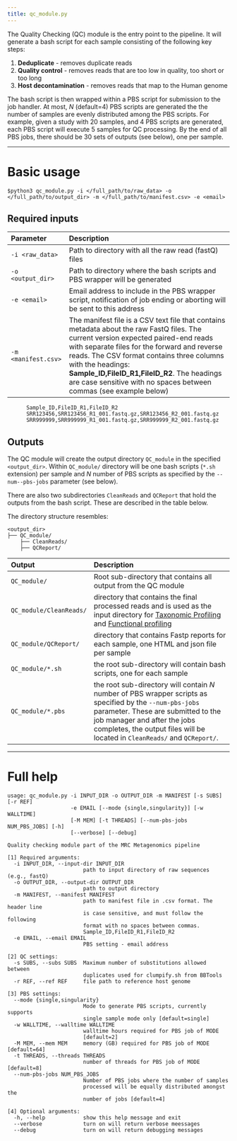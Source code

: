 ```yaml
---
title: qc_module.py
---
```


The Quality Checking (QC) module is the entry point to the pipeline. It will generate a bash script for each sample consisting of the following key steps:

1. **Deduplicate** - removes duplicate reads
2. **Quality control** - removes reads that are too low in quality, too short or too long
3. **Host decontamination** - removes reads that map to the Human genome

The bash script is then wrapped within a PBS script for submission to the job handler. At most, $N$ (default=4) PBS scripts are generated the the number of samples are evenly distributed among the PBS scripts. For example, given a study with 20 samples, and 4 PBS scripts are generated, each PBS script will execute 5 samples for QC processing. By the end of all PBS jobs, there should be 30 sets of outputs (see below), one per sample.

***

# Basic usage

```
$python3 qc_module.py -i </full_path/to/raw_data> -o </full_path/to/output_dir> -m </full_path/to/manifest.csv> -e <email>
```

## Required inputs

| Parameter | Description |
|:----------|:------------|
| `-i <raw_data>` | Path to directory with all the raw read (fastQ) files |
| `-o <output_dir>` | Path to directory where the bash scripts and PBS wrapper will be generated |
| `-e <email>` | Email address to include in the PBS wrapper script, notification of job ending or aborting will be sent to this address |
| `-m <manifest.csv>` | The manifest file is a CSV text file that contains metadata about the raw FastQ files. The current version expected paired-end reads with separate files for the forward and reverse reads. The CSV format contains three columns with the headings: **Sample_ID,FileID_R1,FileID_R2**. The headings are case sensitive with no spaces between commas (see example below) |

```
      Sample_ID,FileID_R1,FileID_R2
      SRR123456,SRR123456_R1_001.fastq.gz,SRR123456_R2_001.fastq.gz
      SRR999999,SRR999999_R1_001.fastq.gz,SRR999999_R2_001.fastq.gz
```



## Outputs

The QC module will create the output directory `QC_module` in the specified  `<output_dir>`. Within `QC_module/` directory will be one bash scripts (`*.sh` extension) per sample and $N$ number of PBS scripts as specified by the `--num--pbs-jobs` parameter (see below).

There are also two subdirectories `CleanReads` and `QCReport` that hold the outputs from the bash script. These are described in the table below.

The directory structure resembles:
```
<output_dir>
├── QC_module/
    ├── CleanReads/
    ├── QCReport/
```

| Output | Description |
|:---------|:-------------|
| `QC_module/` | Root sub-directory that contains all output from the QC module |
| `QC_module/CleanReads/` | directory that contains the final processed reads and is used as the input directory for [Taxonomic Profiling](../taxonomy_profiling) and [Functional profiling](../functional_profiling) |
| `QC_module/QCReport/`  | directory that contains Fastp reports for each sample, one HTML and json file per sample |
| `QC_module/*.sh` | the root sub-directory will contain bash scripts, one for each sample |
| `QC_module/*.pbs` | the root sub-directory will contain $N$ number of PBS wrapper scripts as specified by the `--num-pbs-jobs` parameter. These are submitted to the job manager and after the jobs completes, the output files will be located in `CleanReads/` and `QCReport/`. |


***


# Full help

```
usage: qc_module.py -i INPUT_DIR -o OUTPUT_DIR -m MANIFEST [-s SUBS] [-r REF]
                    -e EMAIL [--mode {single,singularity}] [-w WALLTIME]
                    [-M MEM] [-t THREADS] [--num-pbs-jobs NUM_PBS_JOBS] [-h]
                    [--verbose] [--debug]

Quality checking module part of the MRC Metagenomics pipeline

[1] Required arguments:
  -i INPUT_DIR, --input-dir INPUT_DIR
                        path to input directory of raw sequences (e.g., fastQ)
  -o OUTPUT_DIR, --output-dir OUTPUT_DIR
                        path to output directory
  -m MANIFEST, --manifest MANIFEST
                        path to manifest file in .csv format. The header line
                        is case sensitive, and must follow the following
                        format with no spaces between commas.
                        Sample_ID,FileID_R1,FileID_R2
  -e EMAIL, --email EMAIL
                        PBS setting - email address

[2] QC settings:
  -s SUBS, --subs SUBS  Maximum number of substitutions allowed between
                        duplicates used for clumpify.sh from BBTools
  -r REF, --ref REF     file path to reference host genome

[3] PBS settings:
  --mode {single,singularity}
                        Mode to generate PBS scripts, currently supports
                        single sample mode only [default=single]
  -w WALLTIME, --walltime WALLTIME
                        walltime hours required for PBS job of MODE
                        [default=2]
  -M MEM, --mem MEM     memory (GB) required for PBS job of MODE [default=64]
  -t THREADS, --threads THREADS
                        number of threads for PBS job of MODE [default=8]
  --num-pbs-jobs NUM_PBS_JOBS
                        Number of PBS jobs where the number of samples
                        processed will be equally distributed amongst the
                        number of jobs [default=4]

[4] Optional arguments:
  -h, --help            show this help message and exit
  --verbose             turn on will return verbose meessages
  --debug               turn on will return debugging messages

```       
